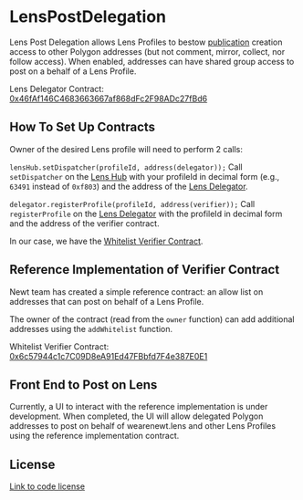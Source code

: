 # LensPostDelegation

Lens Post Delegation allows Lens Profiles to bestow [publication](https://docs.lens.xyz/docs/publication) creation access to other Polygon addresses (but not comment, mirror, collect, nor follow access). When enabled, addresses can have shared group access to post on a behalf of a Lens Profile. 

Lens Delegator Contract: [0x46fAf146C4683663667af868dFc2F98ADc27fBd6](https://polygonscan.com/address/0x46faf146c4683663667af868dfc2f98adc27fbd6)

## How To Set Up Contracts

Owner of the desired Lens profile will need to perform 2 calls:

`lensHub.setDispatcher(profileId, address(delegator));` 
Call `setDispatcher` on the [Lens Hub](https://polygonscan.com/address/0xDb46d1Dc155634FbC732f92E853b10B288AD5a1d) with your profileId in decimal form (e.g., `63491` instead of `0xf803`) and the address of the [Lens Delegator](https://polygonscan.com/address/0x46faf146c4683663667af868dfc2f98adc27fbd6).

`delegator.registerProfile(profileId, address(verifier));`
Call `registerProfile` on the [Lens Delegator](https://polygonscan.com/address/0x46faf146c4683663667af868dfc2f98adc27fbd6) with the profileId in decimal form and the address of the verifier contract.

In our case, we have the [Whitelist Verifier Contract](https://polygonscan.com/address/0x6c57944c1c7C09D8eA91Ed47FBbfd7F4e387E0E1).

## Reference Implementation of Verifier Contract

Newt team has created a simple reference contract: an allow list on addresses that can post on behalf of a Lens Profile.

The owner of the contract (read from the `owner` function) can add additional addresses using the `addWhitelist` function.

Whitelist Verifier Contract: [0x6c57944c1c7C09D8eA91Ed47FBbfd7F4e387E0E1](https://polygonscan.com/address/0x6c57944c1c7C09D8eA91Ed47FBbfd7F4e387E0E1)

## Front End to Post on Lens

Currently, a UI to interact with the reference implementation is under development. When completed, the UI will allow delegated Polygon addresses to post on behalf of wearenewt.lens and other Lens Profiles using the reference implementation contract.

## License

[Link to code license](LICENSE.md)
